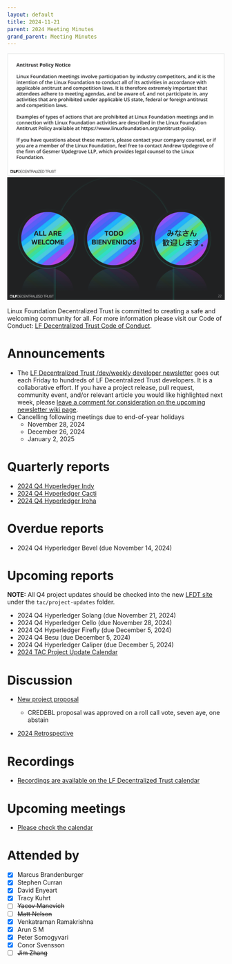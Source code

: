 ```yaml
---
layout: default
title: 2024-11-21
parent: 2024 Meeting Minutes
grand_parent: Meeting Minutes
---
```


![Antitrust Policy Notice](../images/antitrust-policy-notice.png "Antitrust Policy Notice")
![All are Welcome in the LF Decentralized Trust Community](../images/all-are-welcome.png "All are Welcome in the LF Decentralized Trust Community")

Linux Foundation Decentralized Trust is committed to creating a safe and welcoming community for all. For more information please visit our Code of Conduct: [LF Decentralized Trust Code of Conduct](../../governing-documents/code-of-conduct).

# Announcements
- The [LF Decentralized Trust /dev/weekly developer newsletter](https://lf-hyperledger.atlassian.net/wiki/spaces/DR/pages/17170445/dev+weekly+Newsletter) goes out each Friday to hundreds of LF Decentralized Trust developers. It is a collaborative effort. If you have a project release, pull request, community event, and/or relevant article you would like highlighted next week, please [leave a comment for consideration on the upcoming newsletter wiki page](https://lf-hyperledger.atlassian.net/wiki/spaces/DR/pages/17172152/2024).
- Cancelling following meetings due to end-of-year holidays
    - November 28, 2024
    - December 26, 2024
    - January 2, 2025

# Quarterly reports
- [2024 Q4 Hyperledger Indy](https://github.com/LF-Decentralized-Trust/governance/pull/68)
- [2024 Q4 Hyperledger Cacti](https://github.com/LF-Decentralized-Trust/governance/pull/69)
- [2024 Q4 Hyperledger Iroha](https://github.com/LF-Decentralized-Trust/governance/pull/70)

# Overdue reports
- 2024 Q4 Hyperledger Bevel (due November 14, 2024)

# Upcoming reports
**NOTE:** All Q4 project updates should be checked into the new [LFDT site](https://github.com/lf-decentralized-trust/governance) under the `tac/project-updates` folder.

- 2024 Q4 Hyperledger Solang (due November 21, 2024)
- 2024 Q4 Hyperledger Cello (due November 28, 2024)
- 2024 Q4 Hyperledger Firefly (due December 5, 2024)
- 2024 Q4 Besu (due December 5, 2024)
- 2024 Q4 Hyperledger Caliper (due December 5, 2024)
- [2024 TAC Project Update Calendar](../../project-updates/2024/2024-schedule)

# Discussion
- [New project proposal](https://github.com/LF-Decentralized-Trust/project-proposals/pull/23)
  - CREDEBL proposal was approved on a roll call vote, seven aye, one abstain

- [2024 Retrospective](https://docs.google.com/presentation/d/1u11sTKxtD9uMeYA8fGllbZ1Q9yOQduKILwEk_jg3s_c/edit?usp=sharing)

# Recordings
- [Recordings are available on the LF Decentralized Trust calendar](https://zoom-lfx.platform.linuxfoundation.org/meetings/lf-decentralized-trust)

# Upcoming meetings
- [Please check the calendar](https://zoom-lfx.platform.linuxfoundation.org/meetings/lf-decentralized-trust)

# Attended by

- [x] Marcus Brandenburger
- [x] Stephen Curran
- [x] David Enyeart
- [x] Tracy Kuhrt
- [ ] ~~Yacov Manevich~~
- [ ] ~~Matt Nelson~~
- [x] Venkatraman Ramakrishna
- [x] Arun S M
- [x] Peter Somogyvari
- [x] Conor Svensson
- [ ] ~~Jim Zhang~~
